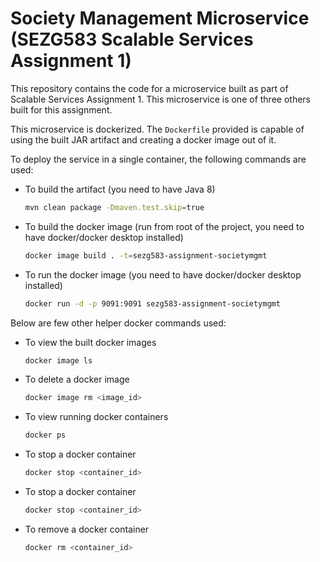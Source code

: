 # Society Management Microservice (SEZG583 Scalable Services Assignment 1)
This repository contains the code for a microservice built as part of Scalable Services Assignment 1. This microservice is one of three others built for this assignment.

This microservice is dockerized. The `Dockerfile` provided is capable of using the built JAR artifact and creating a docker image out of it.

To deploy the service in a single container, the following commands are used:
- To build the artifact (you need to have Java 8)
	```bash
	mvn clean package -Dmaven.test.skip=true
	```
- To build the docker image (run from root of the project, you need to have docker/docker desktop installed)
	```bash
	docker image build . -t=sezg583-assignment-societymgmt
	```
- To run the docker image (you need to have docker/docker desktop installed)
	```bash
	docker run -d -p 9091:9091 sezg583-assignment-societymgmt
	```

Below are few other helper docker commands used:
- To view the built docker images
	```bash
	docker image ls
	```
- To delete a docker image
	```bash
	docker image rm <image_id>
	```
- To view running docker containers
	```bash
	docker ps
	```
- To stop a docker container
	```bash
	docker stop <container_id>
	```
- To stop a docker container
	```bash
	docker stop <container_id>
	```
- To remove a docker container
	```bash
	docker rm <container_id>
	```
